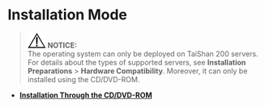 # Installation Mode<a name="EN-US_TOPIC_0214071123"></a>

>![](public_sys-resources/icon-notice.gif) **NOTICE:**   
>The operating system can only be deployed on TaiShan 200 servers. For details about the types of supported servers, see  **Installation Preparations**  \>  **Hardware Compatibility**. Moreover, it can only be installed using the CD/DVD-ROM.  

-   **[Installation Through the CD/DVD-ROM](installation-through-the-cd-dvd-rom.md)**  


